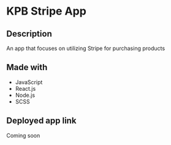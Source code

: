 # KPB Stripe App 

## Description 
An app that focuses on utilizing Stripe for purchasing products

## Made with
* JavaScript
* React.js 
* Node.js
* SCSS

## Deployed app link
Coming soon 


